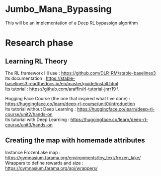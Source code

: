 # Jumbo_Mana_Bypassing
This will be an implementation of a Deep RL bypassign algorithm

# Research phase

## Learning RL Theory

The RL framework I'll use : https://github.com/DLR-RM/stable-baselines3 \
Its documentation : https://stable-baselines3.readthedocs.io/en/master/guide/install.html \
Its tutorial : https://github.com/araffin/rl-tutorial-jnrr19 \

Hugging Face Course (the one that inspired what I've done) : https://huggingface.co/learn/deep-rl-course/unit0/introduction \
Its tutorial without Deep Learning : https://huggingface.co/learn/deep-rl-course/unit2/hands-on \
Its tutorial with Deep Learning : https://huggingface.co/learn/deep-rl-course/unit3/hands-on 

## Creating the map with homemade attributes 

Instance FrozenLake map : https://gymnasium.farama.org/environments/toy_text/frozen_lake/ \
Wrappers to define rewards and size : https://gymnasium.farama.org/api/wrappers/ 
